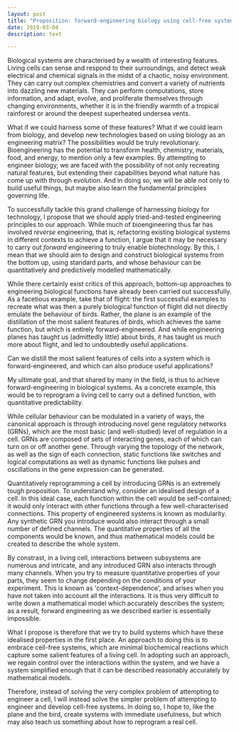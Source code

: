 ```yaml
---
layout: post
title: "Proposition: forward-engineering biology using cell-free systems"
date: 2019-03-04
description: text

---
```


Biological systems are characterised by a wealth of interesting features. Living cells can sense and respond to their surroundings, and detect weak electrical and chemical signals in the midst of a chaotic, noisy environment. They can carry out complex chemistries and convert a variety of nutrients into dazzling new materials. They can perform computations, store information, and adapt, evolve, and proliferate themselves through changing environments, whether it is in the friendly warmth of a tropical rainforest or around the deepest superheated undersea vents. 

What if we could harness some of these features? What if we could learn from biology, and develop new technologies based on using biology as an engineering matrix? The possibilities would be truly revolutionary. Bioengineering has the potential to transform health, chemistry, materials, food, and energy, to mention only a few examples. By attempting to engineer biology, we are faced with the possibility of not only recreating natural features, but extending their capabilities beyond what nature has come up with through evolution. And in doing so, we will be able not only to build useful things, but maybe also learn the fundamental principles governing life. 

To successfully tackle this grand challenge of harnessing biology for technology, I propose that we should apply tried-and-tested engineering principles to our approach. While much of bioengineering thus far has involved *reverse* engineering, that is, refactoring existing biological systems in different contexts to achieve a function, I argue that it may be necessary to carry out *forward* engineering to truly enable biotechnology. By this, I mean that we should aim to design and construct biological systems from the bottom up, using standard parts, and whose behaviour can be quantitatively and predictively modelled mathematically. 

While there certainly exist critics of this approach, bottom-up approaches to engineering biological functions have already been carried out successfully. As a facetious example, take that of flight: the first successful examples to recreate what was then a purely biological function of flight did not directly emulate the behaviour of birds. Rather, the plane is an example of the distillation of the most salient features of birds, which achieves the same function, but which is entirely forward-engineered. And while engineering planes has taught us (admittedly little) about birds, it has taught us much more about flight, and led to undoubtedly useful applications.

Can we distill the most salient features of cells into a system which is forward-engineered, and which can also produce useful applications?

My ultimate goal, and that shared by many in the field, is thus to achieve forward-engineering in biological systems. As a concrete example, this would be to reprogram a living cell to carry out a defined function, with quantitative predictability. 

While cellular behaviour can be modulated in a variety of ways, the canonical approach is through introducing novel gene regulatory networks (GRNs), which are the most basic (and well-studied) level of regulation in a cell. GRNs are composed of sets of interacting genes, each of which can turn on or off another gene. Through varying the topology of the network, as well as the sign of each connection, static functions like switches and logical computations as well as dynamic functions like pulses and oscillations in the gene expression can be generated. 

Quantitatively reprogramming a cell by introducing GRNs is an extremely tough proposition. To understand why, consider an idealised design of a cell. In this ideal case, each function within the cell would be self-contained; it would only interact with other functions through a few well-characterised connections. This property of engineered systems is known as modularity. Any synthetic GRN you introduce would also interact through a small number of defined channels. The quantitative properties of all the components would be known, and thus mathematical models could be created to describe the whole system.

By constrast, in a living cell, interactions between subsystems are numerous and intricate, and any introduced GRN also interacts through many channels. When you try to measure quantitative properties of your parts, they seem to change depending on the conditions of your experiment. This is known as 'context-dependence', and arises when you have not taken into account all the interactions. It is thus very difficult to write down a mathematical model which accurately describes the system; as a result, forward engineering as we described earlier is essentially impossible. 

What I propose is therefore that we try to build systems which have these idealised properties in the first place. An approach to doing this is to embrace cell-free systems, which are minimal biochemical reactions which capture some salient features of a living cell. In adopting such an approach, we regain control over the interactions within the system, and we have a system simplified enough that it can be described reasonably accurately by mathematical models.  

Therefore, instead of solving the very complex problem of attempting to engineer a cell, I will instead solve the simpler problem of attempting to engineer and develop cell-free systems. In doing so, I hope to, like the plane and the bird, create systems with immediate usefulness, but which may also teach us something about how to reprogram a real cell. 